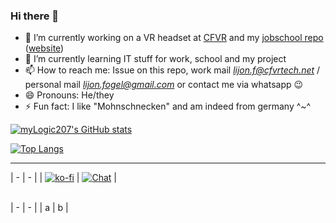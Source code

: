 ### Hi there 👋

<!--
**myLogic207/myLogic207** is a ✨ _special_ ✨ repository because its `README.md` (this file) appears on your GitHub profile.

Here are some ideas to get you started: -->

- 🔭 I’m currently working on a VR headset at [CFVR]() and my [jobschool repo](https://github.com/myLogic207/IF11C) ([website](https://myLogic207.github.io))
- 🌱 I’m currently learning IT stuff for work, school and my project
- 📫 How to reach me: Issue on this repo, work mail [*lijon.f@cfvrtech.net*](mailto:lijon.fogel@gmail.com)  / personal mail [*lijon.fogel@gmail.com*](mailto:lijon.fogel@gmail.com) or contact me via whatsapp 😉
- 😄 Pronouns: He/they
- ⚡ Fun fact: I like "Mohnschnecken" and am indeed from germany ^~^

[![myLogic207's GitHub stats](https://github-readme-stats.vercel.app/api?username=myLogic207&show_icons=true&theme=radical)](https://github.com/myLogic207)

[![Top Langs](https://github-readme-stats.vercel.app/api/top-langs/?username=myLogic207&theme=tokyonight&layout=compact&langs_count=8?theme=tokyonight)](https://github.com/myLogic207)

---

| - | - |
| [![ko-fi](https://ko-fi.com/img/githubbutton_sm.svg)](https://ko-fi.com/myLogic207) | [![Chat](https://img.shields.io/badge/chat-on%20discord-7289da.svg)](https://discord.gg/9j9MraNx8v) |

<br>
| - | - |
| a | b |
